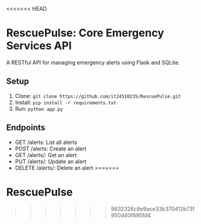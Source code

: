 <<<<<<< HEAD
# RescuePulse: Core Emergency Services API
A RESTful API for managing emergency alerts using Flask and SQLite.

## Setup
1. Clone: `git clone https://github.com/it24510235/RescuePulse.git`
2. Install: `pip install -r requirements.txt`
3. Run: `python app.py`

## Endpoints
- GET /alerts: List all alerts
- POST /alerts: Create an alert
- GET /alerts/<id>: Get an alert
- PUT /alerts/<id>: Update an alert
- DELETE /alerts/<id>: Delete an alert
=======
# RescuePulse
>>>>>>> 9632326c8e9ace33b370412b73f950d40f895fd4
